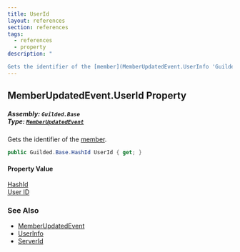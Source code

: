 ```yaml
---
title: UserId
layout: references
section: references
tags:
  - references
  - property
description: "

Gets the identifier of the [member](MemberUpdatedEvent.UserInfo 'Guilded.Base.Events.MemberUpdatedEvent.UserInfo')."
---
```


## MemberUpdatedEvent.UserId Property
##### **Assembly:** `Guilded.Base`<br/>**Type:** [`MemberUpdatedEvent`](MemberUpdatedEvent 'Guilded.Base.Events.MemberUpdatedEvent')

Gets the identifier of the [member](MemberUpdatedEvent.UserInfo 'Guilded.Base.Events.MemberUpdatedEvent.UserInfo').

```csharp
public Guilded.Base.HashId UserId { get; }
```

#### Property Value
[HashId](HashId 'Guilded.Base.HashId')  
[User ID](UserSummary.Id 'Guilded.Base.Users.UserSummary.Id')

### See Also
- [MemberUpdatedEvent](MemberUpdatedEvent 'Guilded.Base.Events.MemberUpdatedEvent')
- [UserInfo](MemberUpdatedEvent.UserInfo 'Guilded.Base.Events.MemberUpdatedEvent.UserInfo')
- [ServerId](MemberUpdatedEvent.ServerId 'Guilded.Base.Events.MemberUpdatedEvent.ServerId')